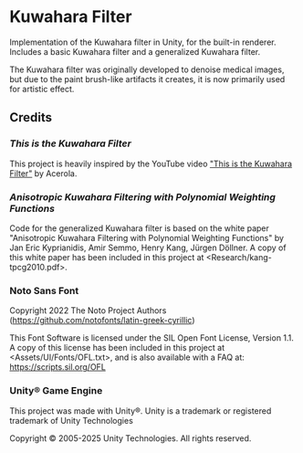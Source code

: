 # Kuwahara Filter

Implementation of the Kuwahara filter in Unity, for the built-in renderer.
Includes a basic Kuwahara filter and a generalized Kuwahara filter.

The Kuwahara filter was originally developed to denoise medical images, but due
to the paint brush-like artifacts it creates, it is now primarily used for
artistic effect.

## Credits

### *This is the Kuwahara Filter*

This project is heavily inspired by the YouTube video
["This is the Kuwahara Filter"](https://youtu.be/LDhN-JK3U9g?si=nhlqjrNwqO8pPd5x)
by Acerola.

### *Anisotropic Kuwahara Filtering with Polynomial Weighting Functions*

Code for the generalized Kuwahara filter is based on the white paper
"Anisotropic Kuwahara Filtering with Polynomial Weighting Functions" by Jan Eric
Kyprianidis, Amir Semmo, Henry Kang, Jürgen Döllner. A copy of this white paper
has been included in this project at <Research/kang-tpcg2010.pdf>.

### Noto Sans Font

Copyright 2022 The Noto Project Authors
(<https://github.com/notofonts/latin-greek-cyrillic>)

This Font Software is licensed under the SIL Open Font License, Version 1.1. A
copy of this license has been included in this project at
<Assets/UI/Fonts/OFL.txt>, and is also available with a FAQ at:
<https://scripts.sil.org/OFL>

### Unity® Game Engine

This project was made with Unity®. Unity is a trademark or registered trademark
of Unity Technologies

Copyright © 2005-2025 Unity Technologies. All rights reserved.
